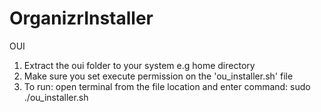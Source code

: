 # OrganizrInstaller

OUI
1. Extract the oui folder to your system e.g home directory
2. Make sure you set execute permission on the 'ou_installer.sh' file 
3. To run: open terminal from the file location and enter command: sudo ./ou_installer.sh